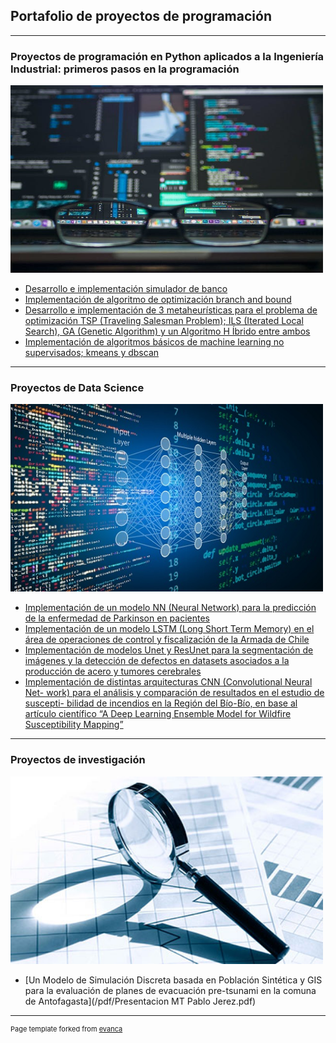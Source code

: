 ## Portafolio de proyectos de programación

---

### Proyectos de programación en Python aplicados a la Ingeniería Industrial: primeros pasos en la programación
[<img src="images/image1.jpeg?raw=true" width="500" height="300"/>](https://github.com/Pjerez98/Proyectos/tree/master/Programaci%C3%B3n%20Aplicada%20a%20la%20Ingenier%C3%ADa%20Industrial)

- [Desarrollo e implementación simulador de banco](https://github.com/Pjerez98/Proyectos/tree/master/Programaci%C3%B3n%20Aplicada%20a%20la%20Ingenier%C3%ADa%20Industrial/Simulador%20banco)
- [Implementación de algoritmo de optimización branch and bound](https://github.com/Pjerez98/Proyectos/tree/master/Programaci%C3%B3n%20Aplicada%20a%20la%20Ingenier%C3%ADa%20Industrial/Branch%20and%20Bound)
- [Desarrollo e implementación de 3 metaheurísticas para el problema de optimización TSP (Traveling Salesman Problem); ILS (Iterated Local
Search), GA (Genetic Algorithm) y un Algoritmo H Íbrido entre ambos](https://github.com/Pjerez98/Proyectos/tree/master/Programaci%C3%B3n%20Aplicada%20a%20la%20Ingenier%C3%ADa%20Industrial/Metaheurísticas)
- [Implementación de algoritmos básicos de machine learning no supervisados; kmeans y dbscan](https://github.com/Pjerez98/Proyectos/tree/master/Programaci%C3%B3n%20Aplicada%20a%20la%20Ingenier%C3%ADa%20Industrial/Kmeans%20y%20Dbscan)
<!---img src="images/dummy_thumbnail.jpg?raw=true"/>--->

---
### Proyectos de Data Science
[<img src="images/ds2.jpg?raw=true" width="500" height="300" />](https://github.com/Pjerez98/Proyectos/tree/master/Programaci%C3%B3n%20Aplicada%20a%20la%20Ingenier%C3%ADa%20Industrial)

- [Implementación de un modelo NN (Neural Network) para la predicción de la
enfermedad de Parkinson en pacientes](/pdf/t1.pdf)
- [Implementación de un modelo LSTM (Long Short Term Memory) en el área de
operaciones de control y fiscalización de la Armada de Chile](/pdf/t2.pdf)
- [Implementación de modelos Unet y ResUnet para la segmentación de imágenes
y la detección de defectos en datasets asociados a la producción de acero y
tumores cerebrales](/pdf/proyecto.pdf)
- [Implementación de distintas arquitecturas CNN (Convolutional Neural Net-
work) para el análisis y comparación de resultados en el estudio de suscepti-
bilidad de incendios en la Región del Bío-Bío, en base al artículo científico “A
Deep Learning Ensemble Model for Wildfire Susceptibility Mapping”](/pdf/c1.pdf)

---
### Proyectos de investigación
[<img src="images/inv.jpg?raw=true" width="500" height="300" />](https://github.com/Pjerez98/Proyectos/tree/master/Simulación%20Tsunami)
- [Un Modelo de Simulación Discreta basada en Población Sintética y GIS para la
evaluación de planes de evacuación pre-tsunami en la comuna de Antofagasta](/pdf/Presentacion MT Pablo Jerez.pdf)


---
<p style="font-size:11px">Page template forked from <a href="https://github.com/evanca/quick-portfolio">evanca</a></p>
<!-- Remove above link if you don't want to attibute -->
